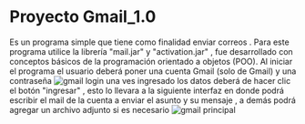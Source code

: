 # Proyecto Gmail_1.0
Es un programa simple que tiene como finalidad enviar correos . 
Para este programa utilice la librería "mail.jar" y  "activation.jar" , fue desarrollado con conceptos básicos de la programación orientado a objetos (POO).
Al iniciar el programa el usuario deberá poner una cuenta Gmail (solo de Gmail) y una contraseña 
![gmail login](https://user-images.githubusercontent.com/77468883/107887425-c1ebff80-6ee4-11eb-803e-0745a8e7060f.png)
una ves ingresado los datos deberá de hacer clic el botón "ingresar" , esto lo llevara a la siguiente interfaz en donde podrá escribir el mail de la cuenta a enviar el asunto y su mensaje , a demás podrá agregar un archivo adjunto si es necesario 
![gmail principal](https://user-images.githubusercontent.com/77468883/107887554-a46b6580-6ee5-11eb-9ebf-7ce1d84678e4.png)
